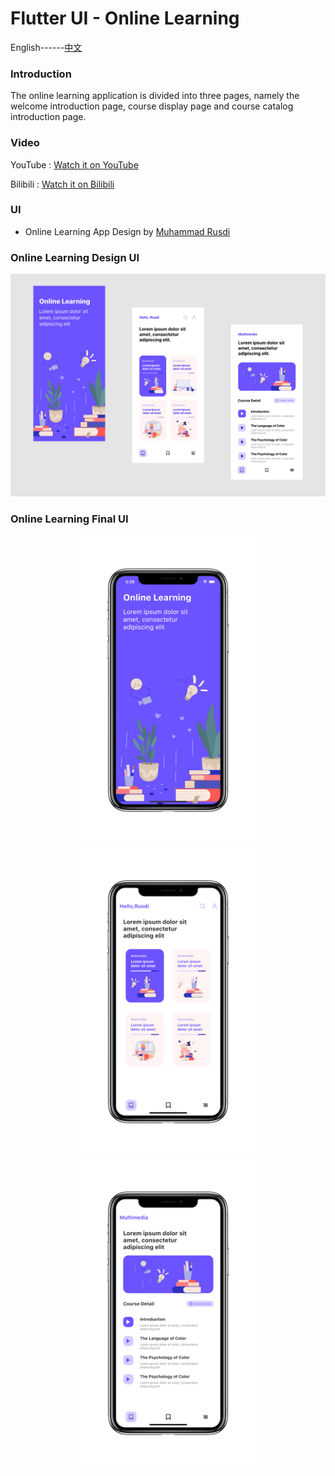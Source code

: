# Flutter UI - Online Learning

English------[中文](README_CN.md)

### Introduction

The online learning application is divided into three pages, namely the welcome introduction page, course display page and course catalog introduction page.

### Video

YouTube : [Watch it on YouTube]()

Bilibili : [Watch it on Bilibili]()

### UI 

 - Online Learning App Design by [Muhammad Rusdi](https://www.uplabs.com/muhrusdi)



### Online Learning Design UI

![00](00.png)

### Online Learning Final UI

<div align=center> <img src = '01.png' width = '300' >  <img src = '02.png' width = '300' > <img src = '03.png' width = '300' > </div>




